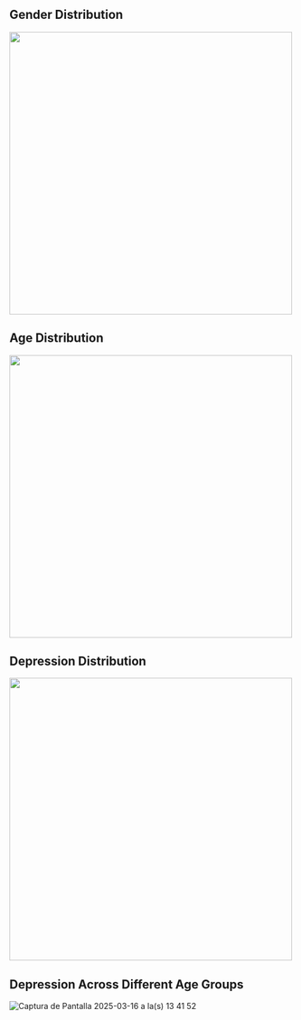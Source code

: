 
## Gender Distribution
<img src="https://github.com/user-attachments/assets/8a5ad815-7456-4df9-8254-26dfc5a2d0df" width="500"/>

## Age Distribution
<img src="https://github.com/user-attachments/assets/e3ff2066-5f10-4fd7-910e-c6c17aadf194" width="500"/>

## Depression Distribution
<img src="https://github.com/user-attachments/assets/28e96c30-2d37-4203-84ba-440d5eeed34c" width="500"/>

## Depression Across Different Age Groups
![Captura de Pantalla 2025-03-16 a la(s) 13 41 52](https://github.com/user-attachments/assets/7f436715-8c70-407d-a608-82f584603a39)


